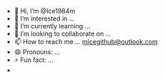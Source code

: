 - 👋 Hi, I’m @Ice1984m
- 👀 I’m interested in ...
- 🌱 I’m currently learning ...
- 💞️ I’m looking to collaborate on ...
- 📫 How to reach me ... micegithub@outlook.com
- 😄 Pronouns: ...
- ⚡ Fun fact: ...
- 
<!---
Ice1984m/Ice1984m is a ✨ special ✨ repository because its `README.md` (this file) appears on your GitHub profile.
You can click the Preview link to take a look at your changes.
--->

 
 
